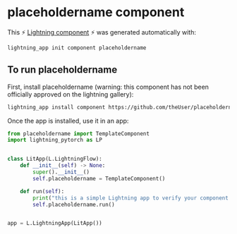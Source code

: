 # placeholdername component

This ⚡ [Lightning component](https://lightning.ai/) ⚡ was generated automatically with:

```bash
lightning_app init component placeholdername
```

## To run placeholdername

First, install placeholdername (warning: this component has not been officially approved on the lightning gallery):

```bash
lightning_app install component https://github.com/theUser/placeholdername
```

Once the app is installed, use it in an app:

```python
from placeholdername import TemplateComponent
import lightning_pytorch as LP


class LitApp(L.LightningFlow):
    def __init__(self) -> None:
        super().__init__()
        self.placeholdername = TemplateComponent()

    def run(self):
        print("this is a simple Lightning app to verify your component is working as expected")
        self.placeholdername.run()


app = L.LightningApp(LitApp())
```
